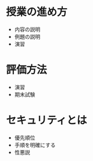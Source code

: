 ﻿# 授業の進め方<br />
* 内容の説明
* 例題の説明
* 演習
# 評価方法<br />
* 演習
* 期末試験
# セキュリティとは<br />
* 優先順位
* 手順を明確にする
* 性悪説
